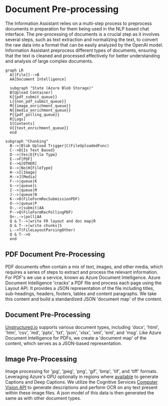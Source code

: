 # Document Pre-processing
The Information Assistant relies on a multi-step process to preprocess documents in preparation for them being used in the NLP based chat interface. 
The pre-processing of documents is a crucial step as it involves several steps, such as text extraction and normalizing the text, to convert the raw data into a format that can be easily analyzed by the OpenAI model. Information Assistant preprocess different types of documents, ensuring that the text is cleaned and processed effectively for better understanding and analysis of large complex documents.

```mermaid
graph LR
  A[[File]]-->B
  AA[Document Intelligence]

  subgraph "State (Azure Blob Storage)"
  B[Upload Container]
  K{{pdf_submit_queue}}
  L{{non_pdf_submit_queue}}
  M{{image_enrichment_queue}}
  N{{media_enrichment_queue}}
  P{{pdf_polling_queue}}
  R[Logs]
  S[Contents]
  U{{text_enrichment_queue}}
  end

subgraph "Chunking"
  B-->|Blob Upload Trigger|C(FileUploadedFunc)
  C-->D{Is Text Based}
  D-->|Yes|E{File Type}
  E-->F[PDF]
  E-->G[OTHER]
  D-->|No|H{FileType}
  H-->I[Image]
  H-->J[Media]
  F-->|queue|K
  G-->|queue|L
  I-->|queue|M
  J-->|queue|N
  K-->O(FileFormRecSubmissionPDF)
  O-->|queue|P
  O-.->|submit|AA
  P-->Q(FileFormRecPollingPDF)
  Q<-.->|poll|AA
  Q & T-->|write FR layout and doc map|R
  Q & T-->|write chunks|S
  L-->T(FileLayoutParsingOther)
  Q & T-->U
  end

```
## PDF Document Pre-Processing
PDF documents often contain a mix of text, images, and other media, which requires a series of steps to extract and process the relevant information.
For PDF's we use a service, known as Azure Document Intelligence. Azure Document Intelligence 'cracks' a PDF file and process each page using the Layout API. It provides a JSON representation of the file including titles, sub-headings, headers, footers, tables and content paragraphs. We take this content and build a standardized JSON 'document map' of the content.


## Document Pre-Processing
[Unstructured.io](https://unstructured.io/) supports various document types, including 'docx', 'html', 'htm', 'csv', 'md', 'pptx', 'txt', 'json', 'xlsx', 'xml', 'eml', and 'msg'. Like Azure Document Intelligence for PDFs, we create a 'document map' of the content, which serves as a JSON-based representation.

## Image Pre-Processing
Image processing for 'jpg', 'jpeg', 'png', 'gif', 'bmp', 'tif', and 'tiff' formats. Leveraging Azure's GPU optionally in regions where [available](https://learn.microsoft.com/en-us/azure/container-instances/container-instances-region-availability) to generate Captions and Deep Captions. We utilize the Cognitive Services [Computer Vision API](https://azure.microsoft.com/en-us/resources/cloud-computing-dictionary/what-is-computer-vision/?ef_id=_k_f4f6deceb1b41be24ecebbf7bfa0a48b_k_&OCID=AIDcmme9zx2qiz_SEM__k_f4f6deceb1b41be24ecebbf7bfa0a48b_k_&msclkid=f4f6deceb1b41be24ecebbf7bfa0a48b#object-classification) to generate descriptions and perform OCR on any text present within these image files. A json model of this data is then generated the same as with other document types.

